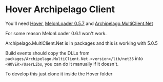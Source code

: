﻿# Hover Archipelago Client

You'll need [Hover](https://www.pcgamingwiki.com/wiki/Hover_(2017)), [MelonLoader 0.5.7](https://melonwiki.xyz/) and [Archipelago.MultiClient.Net](https://github.com/ArchipelagoMW/Archipelago.MultiClient.Net/releases)

For some reason MelonLoader 0.6.1 won't work.

Archipelago.MultiClient.Net is in packages and this is working with 5.0.5

Build events should copy the DLLs from `packages/Archipelago.MultiClient.Net.<version>/lib/net35` into `<HOVER>/UserLibs`, you can do it manually if it doesn't.

To develop this just clone it inside the Hover folder
